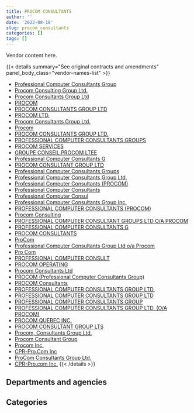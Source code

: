 ```yaml
---
title: PROCOM CONSULTANTS
author: ''
date: '2022-08-18'
slug: procom_consultants
categories: []
tags: []
---
```


<script src="/rmarkdown-libs/htmlwidgets/htmlwidgets.js"></script>
<link href="/rmarkdown-libs/datatables-css/datatables-crosstalk.css" rel="stylesheet" />
<script src="/rmarkdown-libs/datatables-binding/datatables.js"></script>
<script src="/rmarkdown-libs/jquery/jquery-3.6.0.min.js"></script>
<link href="/rmarkdown-libs/dt-core-bootstrap/css/dataTables.bootstrap.min.css" rel="stylesheet" />
<link href="/rmarkdown-libs/dt-core-bootstrap/css/dataTables.bootstrap.extra.css" rel="stylesheet" />
<script src="/rmarkdown-libs/dt-core-bootstrap/js/jquery.dataTables.min.js"></script>
<script src="/rmarkdown-libs/dt-core-bootstrap/js/dataTables.bootstrap.min.js"></script>
<link href="/rmarkdown-libs/crosstalk/css/crosstalk.min.css" rel="stylesheet" />
<script src="/rmarkdown-libs/crosstalk/js/crosstalk.min.js"></script>
<script src="/rmarkdown-libs/htmlwidgets/htmlwidgets.js"></script>
<link href="/rmarkdown-libs/datatables-css/datatables-crosstalk.css" rel="stylesheet" />
<script src="/rmarkdown-libs/datatables-binding/datatables.js"></script>
<script src="/rmarkdown-libs/jquery/jquery-3.6.0.min.js"></script>
<link href="/rmarkdown-libs/dt-core-bootstrap/css/dataTables.bootstrap.min.css" rel="stylesheet" />
<link href="/rmarkdown-libs/dt-core-bootstrap/css/dataTables.bootstrap.extra.css" rel="stylesheet" />
<script src="/rmarkdown-libs/dt-core-bootstrap/js/jquery.dataTables.min.js"></script>
<script src="/rmarkdown-libs/dt-core-bootstrap/js/dataTables.bootstrap.min.js"></script>
<link href="/rmarkdown-libs/crosstalk/css/crosstalk.min.css" rel="stylesheet" />
<script src="/rmarkdown-libs/crosstalk/js/crosstalk.min.js"></script>

Vendor content here.

{{< details summary="See original contracts and amendments" panel_body_class="vendor-names-list" >}}
- [Professional Computer Consultants Group](https://search.open.canada.ca/en/ct/?sort=contract_value_f%20desc&page=1&search_text=%22Professional%20Computer%20Consultants%20Group%22)
- [Procom Consulting Group Ltd.](https://search.open.canada.ca/en/ct/?sort=contract_value_f%20desc&page=1&search_text=%22Procom%20Consulting%20Group%20Ltd.%22)
- [Procom Consultants Group Ltd](https://search.open.canada.ca/en/ct/?sort=contract_value_f%20desc&page=1&search_text=%22Procom%20Consultants%20Group%20Ltd%22)
- [PROCOM](https://search.open.canada.ca/en/ct/?sort=contract_value_f%20desc&page=1&search_text=%22PROCOM%22)
- [PROCOM CONSULTANTS GROUP LTD](https://search.open.canada.ca/en/ct/?sort=contract_value_f%20desc&page=1&search_text=%22PROCOM%20CONSULTANTS%20GROUP%20LTD%22)
- [PROCOM LTD.](https://search.open.canada.ca/en/ct/?sort=contract_value_f%20desc&page=1&search_text=%22PROCOM%20LTD.%22)
- [Procom Consultants Group Ltd.](https://search.open.canada.ca/en/ct/?sort=contract_value_f%20desc&page=1&search_text=%22Procom%20Consultants%20Group%20Ltd.%22)
- [Procom](https://search.open.canada.ca/en/ct/?sort=contract_value_f%20desc&page=1&search_text=%22Procom%22)
- [PROCOM CONSULTANTS GROUP LTD.](https://search.open.canada.ca/en/ct/?sort=contract_value_f%20desc&page=1&search_text=%22PROCOM%20CONSULTANTS%20GROUP%20LTD.%22)
- [PROFESSIONAL COMPUTER CONSULTANTS GROUPS](https://search.open.canada.ca/en/ct/?sort=contract_value_f%20desc&page=1&search_text=%22PROFESSIONAL%20COMPUTER%20CONSULTANTS%20GROUPS%22)
- [PROCOM SERVICES](https://search.open.canada.ca/en/ct/?sort=contract_value_f%20desc&page=1&search_text=%22PROCOM%20SERVICES%22)
- [GROUPE CONSEIL PROCOM LTEE](https://search.open.canada.ca/en/ct/?sort=contract_value_f%20desc&page=1&search_text=%22GROUPE%20CONSEIL%20PROCOM%20LTEE%22)
- [Professional Computer Consultants G](https://search.open.canada.ca/en/ct/?sort=contract_value_f%20desc&page=1&search_text=%22Professional%20Computer%20Consultants%20G%22)
- [PROCOM CONSULTANT GROUP LTD](https://search.open.canada.ca/en/ct/?sort=contract_value_f%20desc&page=1&search_text=%22PROCOM%20CONSULTANT%20GROUP%20LTD%22)
- [Professional Computer Consultants Groups](https://search.open.canada.ca/en/ct/?sort=contract_value_f%20desc&page=1&search_text=%22Professional%20Computer%20Consultants%20Groups%22)
- [Professional Computer Consultants Group Ltd.](https://search.open.canada.ca/en/ct/?sort=contract_value_f%20desc&page=1&search_text=%22Professional%20Computer%20Consultants%20Group%20Ltd.%22)
- [Professional Computer Consultants (PROCOM)](https://search.open.canada.ca/en/ct/?sort=contract_value_f%20desc&page=1&search_text=%22Professional%20Computer%20Consultants%20%28PROCOM%29%22)
- [Professional Computer Consultants](https://search.open.canada.ca/en/ct/?sort=contract_value_f%20desc&page=1&search_text=%22Professional%20Computer%20Consultants%22)
- [Professional Computer Consul](https://search.open.canada.ca/en/ct/?sort=contract_value_f%20desc&page=1&search_text=%22Professional%20Computer%20Consul%22)
- [Professional Computer Consultants Group Inc.](https://search.open.canada.ca/en/ct/?sort=contract_value_f%20desc&page=1&search_text=%22Professional%20Computer%20Consultants%20Group%20Inc.%22)
- [PROFESSIONAL COMPUTER CONSULTANTS (PROCOM)](https://search.open.canada.ca/en/ct/?sort=contract_value_f%20desc&page=1&search_text=%22PROFESSIONAL%20COMPUTER%20CONSULTANTS%20%28PROCOM%29%22)
- [Procom Consulting](https://search.open.canada.ca/en/ct/?sort=contract_value_f%20desc&page=1&search_text=%22Procom%20Consulting%22)
- [PROFESSIONAL COMPUTER CONSULTANT GROUPS LTD O/A PROCOM](https://search.open.canada.ca/en/ct/?sort=contract_value_f%20desc&page=1&search_text=%22PROFESSIONAL%20COMPUTER%20CONSULTANT%20GROUPS%20LTD%20O%2fA%20PROCOM%22)
- [PROFESSIONAL COMPUTER CONSULTANTS G](https://search.open.canada.ca/en/ct/?sort=contract_value_f%20desc&page=1&search_text=%22PROFESSIONAL%20COMPUTER%20CONSULTANTS%20G%22)
- [PROCOM CONSULTANTS](https://search.open.canada.ca/en/ct/?sort=contract_value_f%20desc&page=1&search_text=%22PROCOM%20CONSULTANTS%22)
- [ProCom](https://search.open.canada.ca/en/ct/?sort=contract_value_f%20desc&page=1&search_text=%22ProCom%22)
- [Professional Computer Consultants Group Ltd o/a Procom](https://search.open.canada.ca/en/ct/?sort=contract_value_f%20desc&page=1&search_text=%22Professional%20Computer%20Consultants%20Group%20Ltd%20o%2fa%20Procom%22)
- [Pro Com](https://search.open.canada.ca/en/ct/?sort=contract_value_f%20desc&page=1&search_text=%22Pro%20Com%22)
- [PROFESSIONAL COMPUTER CONSULT](https://search.open.canada.ca/en/ct/?sort=contract_value_f%20desc&page=1&search_text=%22PROFESSIONAL%20COMPUTER%20CONSULT%22)
- [PROCOM OPERATING](https://search.open.canada.ca/en/ct/?sort=contract_value_f%20desc&page=1&search_text=%22PROCOM%20OPERATING%22)
- [Procom Consultants Ltd](https://search.open.canada.ca/en/ct/?sort=contract_value_f%20desc&page=1&search_text=%22Procom%20Consultants%20Ltd%22)
- [PROCOM (Professional Computer Consultants Group)](https://search.open.canada.ca/en/ct/?sort=contract_value_f%20desc&page=1&search_text=%22PROCOM%20%28Professional%20Computer%20Consultants%20Group%29%22)
- [PROCOM Consultants](https://search.open.canada.ca/en/ct/?sort=contract_value_f%20desc&page=1&search_text=%22PROCOM%20Consultants%22)
- [PROFESSIONAL COMPUTER CONSULTANTS GROUP LTD.](https://search.open.canada.ca/en/ct/?sort=contract_value_f%20desc&page=1&search_text=%22PROFESSIONAL%20COMPUTER%20CONSULTANTS%20GROUP%20LTD.%22)
- [PROFESSIONAL COMPUTER CONSULTANTS GROUP LTD](https://search.open.canada.ca/en/ct/?sort=contract_value_f%20desc&page=1&search_text=%22PROFESSIONAL%20COMPUTER%20CONSULTANTS%20GROUP%20LTD%22)
- [PROFESSIONAL COMPUTER CONSULTANTS GROUP](https://search.open.canada.ca/en/ct/?sort=contract_value_f%20desc&page=1&search_text=%22PROFESSIONAL%20COMPUTER%20CONSULTANTS%20GROUP%22)
- [PROFESSIONAL COMPUTER CONSULTANTS GROUP LTD. (O/A PROCOM)](https://search.open.canada.ca/en/ct/?sort=contract_value_f%20desc&page=1&search_text=%22PROFESSIONAL%20COMPUTER%20CONSULTANTS%20GROUP%20LTD.%20%28O%2fA%20PROCOM%29%22)
- [PROCOM QUEBEC INC.](https://search.open.canada.ca/en/ct/?sort=contract_value_f%20desc&page=1&search_text=%22PROCOM%20QUEBEC%20INC.%22)
- [PROCOM CONSULTANT GROUP LTS](https://search.open.canada.ca/en/ct/?sort=contract_value_f%20desc&page=1&search_text=%22PROCOM%20CONSULTANT%20GROUP%20LTS%22)
- [Procom, Consultants Group Ltd.](https://search.open.canada.ca/en/ct/?sort=contract_value_f%20desc&page=1&search_text=%22Procom%2c%20Consultants%20Group%20Ltd.%22)
- [Procom Consultant Group](https://search.open.canada.ca/en/ct/?sort=contract_value_f%20desc&page=1&search_text=%22Procom%20Consultant%20Group%22)
- [Procom Inc.](https://search.open.canada.ca/en/ct/?sort=contract_value_f%20desc&page=1&search_text=%22Procom%20Inc.%22)
- [CPR-Pro.Com Inc](https://search.open.canada.ca/en/ct/?sort=contract_value_f%20desc&page=1&search_text=%22CPR-Pro.Com%20Inc%22)
- [ProCom Consultants Group Ltd.](https://search.open.canada.ca/en/ct/?sort=contract_value_f%20desc&page=1&search_text=%22ProCom%20Consultants%20Group%20Ltd.%22)
- [CPR-Pro.com Inc.](https://search.open.canada.ca/en/ct/?sort=contract_value_f%20desc&page=1&search_text=%22CPR-Pro.com%20Inc.%22)
{{< /details >}}

## Departments and agencies

<div id="htmlwidget-1" style="width:100%;height:auto;" class="datatables html-widget"></div>
<script type="application/json" data-for="htmlwidget-1">{"x":{"style":"bootstrap","filter":"none","vertical":false,"data":[["<a href=\"/departments/cas-satj/\">Courts Administration Service<\/a>","<a href=\"/departments/cbsa-asfc/\">Canada Border Services Agency<\/a>","<a href=\"/departments/ced-dec/\">Canada Economic Development for Quebec Regions<\/a>","<a href=\"/departments/cfia-acia/\">Canadian Food Inspection Agency<\/a>","<a href=\"/departments/cic/\">Immigration, Refugees and Citizenship Canada<\/a>","<a href=\"/departments/cihr-irsc/\">Canadian Institutes of Health Research<\/a>","<a href=\"/departments/cnsc-ccsn/\">Canadian Nuclear Safety Commission<\/a>","<a href=\"/departments/csa-asc/\">Canadian Space Agency<\/a>","<a href=\"/departments/dfatd-maecd/\">Global Affairs Canada<\/a>","<a href=\"/departments/dfo-mpo/\">Fisheries and Oceans Canada<\/a>","<a href=\"/departments/dnd-mdn/\">National Defence<\/a>","<a href=\"/departments/ec/\">Environment and Climate Change Canada<\/a>","<a href=\"/departments/elections/\">Elections Canada<\/a>","<a href=\"/departments/esdc-edsc/\">Employment and Social Development Canada<\/a>","<a href=\"/departments/hc-sc/\">Health Canada<\/a>","<a href=\"/departments/nrc-cnrc/\">National Research Council Canada<\/a>","<a href=\"/departments/nrcan-rncan/\">Natural Resources Canada<\/a>","<a href=\"/departments/ocol-clo/\">Office of the Commissioner of Official Languages<\/a>","<a href=\"/departments/pch/\">Canadian Heritage<\/a>","<a href=\"/departments/tbs-sct/\">Treasury Board of Canada Secretariat<\/a>"],[null,2864764.36,82527.55,null,null,167513.26,467264.91,318719.11,1921000,16504.75,1958653.91,null,498761.91,4953360.21,null,181596.42,823789.96,13797,63963.84,283279.24],[null,2553755.78,91452.48,30081.31,489653.18,167513.26,58078.41,382256.34,null,null,2354359.37,null,922363.92,5897568.17,null,null,613961.31,null,null,348472.52],[null,2828584.04,107961.14,262137.13,716189.56,null,null,440785.15,191324.9,null,2780664.61,247664.35,694308.89,7657713.98,null,null,null,null,null,159071.6],[2294.67,2520539.42,107666.16,356551.51,631015.25,null,null,594887.35,1384340.37,null,2163209.9,246987.67,279766.59,2736668.56,11992.68,null,null,null,null,867617.65]],"container":"<table class=\"table table-striped table-hover row-border order-column display\">\n  <thead>\n    <tr>\n      <th>Department<\/th>\n      <th>2017-2018<\/th>\n      <th>2018-2019<\/th>\n      <th>2019-2020<\/th>\n      <th>2020-2021<\/th>\n    <\/tr>\n  <\/thead>\n<\/table>","options":{"order":[[4,"desc"]],"pageLength":10,"autoWidth":true,"columnDefs":[{"targets":1,"render":"function(data, type, row, meta) {\n    return type !== 'display' ? data : DTWidget.formatCurrency(data, \"$\", 2, 3, \",\", \".\", true, null);\n  }"},{"targets":2,"render":"function(data, type, row, meta) {\n    return type !== 'display' ? data : DTWidget.formatCurrency(data, \"$\", 2, 3, \",\", \".\", true, null);\n  }"},{"targets":3,"render":"function(data, type, row, meta) {\n    return type !== 'display' ? data : DTWidget.formatCurrency(data, \"$\", 2, 3, \",\", \".\", true, null);\n  }"},{"targets":4,"render":"function(data, type, row, meta) {\n    return type !== 'display' ? data : DTWidget.formatCurrency(data, \"$\", 2, 3, \",\", \".\", true, null);\n  }"},{"width":"16%","targets":[1,2,3,4]},{"className":"dt-right","targets":[1,2,3,4]}],"orderClasses":false}},"evals":["options.columnDefs.0.render","options.columnDefs.1.render","options.columnDefs.2.render","options.columnDefs.3.render"],"jsHooks":[]}</script>

## Categories

<div id="htmlwidget-2" style="width:100%;height:auto;" class="datatables html-widget"></div>
<script type="application/json" data-for="htmlwidget-2">{"x":{"style":"bootstrap","filter":"none","vertical":false,"data":[["<a href=\"/categories/1_facilities_and_construction/\">Facilities and construction<\/a>","<a href=\"/categories/11_defence/\">Defence<\/a>","<a href=\"/categories/2_professional_services/\">Professional services<\/a>","<a href=\"/categories/3_information_technology/\">Information technology<\/a>","<a href=\"/categories/6_industrial_products_and_services/\">Industrial products and services<\/a>"],[181062,877628.68,2082619.87,11456671.09,17514.78],[31157.68,101188,3778160.09,9999010.28,null],[269860.26,84831.58,3529374.33,12202339.17,null],[null,null,3507964.99,8395572.8,null]],"container":"<table class=\"table table-striped table-hover row-border order-column display\">\n  <thead>\n    <tr>\n      <th>Category<\/th>\n      <th>2017-2018<\/th>\n      <th>2018-2019<\/th>\n      <th>2019-2020<\/th>\n      <th>2020-2021<\/th>\n    <\/tr>\n  <\/thead>\n<\/table>","options":{"order":[[4,"desc"]],"dom":"t","pageLength":30,"autoWidth":true,"columnDefs":[{"targets":1,"render":"function(data, type, row, meta) {\n    return type !== 'display' ? data : DTWidget.formatCurrency(data, \"$\", 2, 3, \",\", \".\", true, null);\n  }"},{"targets":2,"render":"function(data, type, row, meta) {\n    return type !== 'display' ? data : DTWidget.formatCurrency(data, \"$\", 2, 3, \",\", \".\", true, null);\n  }"},{"targets":3,"render":"function(data, type, row, meta) {\n    return type !== 'display' ? data : DTWidget.formatCurrency(data, \"$\", 2, 3, \",\", \".\", true, null);\n  }"},{"targets":4,"render":"function(data, type, row, meta) {\n    return type !== 'display' ? data : DTWidget.formatCurrency(data, \"$\", 2, 3, \",\", \".\", true, null);\n  }"},{"width":"16%","targets":[1,2,3,4]},{"className":"dt-right","targets":[1,2,3,4]}],"orderClasses":false,"lengthMenu":[10,25,30,50,100]}},"evals":["options.columnDefs.0.render","options.columnDefs.1.render","options.columnDefs.2.render","options.columnDefs.3.render"],"jsHooks":[]}</script>

